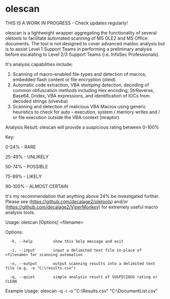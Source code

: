 # olescan

THIS IS A WORK IN PROGRESS - Check updates regularly!

olescan is a lightweight wrapper aggregating the functionality of several oletools
to facilitate automated scanning of MS OLE2 and MS Office documents. The tool is
not designed to cover advanced maldoc analysis but is to assist Level 1 Support Teams
in performing a preliminary analysis before escalating to Level 2/3 Support Teams (i.e. InfoSec Professionals).

It's analysis capabilities include:
   1. Scanning of macro-enabled file-types and detection of macros, embedded flash content or
      file encryption (oleid)
   2. Automatic code extraction, VBA stomping detection, decoding of common obfuscation
      methods including Hex encoding, StrReverse, Base64, Dridex, VBA expressions, and
      identification of IOCs from decoded strings (olvevba)
   3. Scanning and detection of malicious VBA Macros using generic heuristics to check for
      auto - execution, system / memory writes and / or file execution outside the VBA context (mraptor)

Analysis Result: olescan will provide a suspicious rating between 0-100%

Key:

0-24% - RARE

25-49% - UNLIKELY

50-74% - POSSIBLE

75-89% - LIKELY

90-100% - ALMOST CERTAIN


It's my recommendation that anything above 24% be investigated further. Please see (https://github.com/decalage2/oletools) 
and/or (https://github.com/decalage2/ViperMonkey) for extremely useful macro analysis tools.

Usage: olescan [Options] \<filename>

Options:

      -h, --help         show this help message and exit

      -i, --input        input a delimited text file in-place of <filename> for scanning automation

      -o, --output       output scanning results into a delimited text file (e.g. -o "C:\results.csv")

      -q, --quiet        simple analysis result of SUSPICIOUS rating or CLEAN


Example Usage: olescan -q -i -o "C:\Results.csv" "C:\DocumentList.csv"
